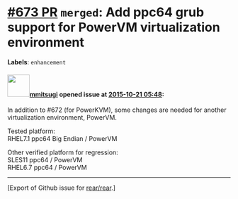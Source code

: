 [\#673 PR](https://github.com/rear/rear/pull/673) `merged`: Add ppc64 grub support for PowerVM virtualization environment
=========================================================================================================================

**Labels**: `enhancement`

#### <img src="https://avatars.githubusercontent.com/u/13441201?v=4" width="50">[mmitsugi](https://github.com/mmitsugi) opened issue at [2015-10-21 05:48](https://github.com/rear/rear/pull/673):

In addition to \#672 (for PowerKVM), some changes are needed for another
virtualization environment, PowerVM.

Tested platform:  
RHEL7.1 ppc64 Big Endian / PowerVM

Other verified platform for regression:  
SLES11 ppc64 / PowerVM  
RHEL6.7 ppc64 / PowerVM

------------------------------------------------------------------------

\[Export of Github issue for
[rear/rear](https://github.com/rear/rear).\]

